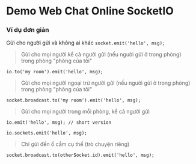 # Demo Web Chat Online SocketIO

### Ví dụ đơn giản

Gửi cho người gửi và không ai khác
```socket.emit('hello', msg);```
> Gửi cho mọi người kể cả người gửi (nếu người gửi ở trong phòng) trong phòng "phòng của tôi"

`io.to('my room').emit('hello', msg);`
> Gửi cho mọi người ngoại trừ người gửi (nếu người gửi ở trong phòng) trong phòng "phòng của tôi"

`socket.broadcast.to('my room').emit('hello', msg);`
> Gửi cho mọi người trong mỗi phòng, kể cả người gửi

`io.emit('hello', msg); // short version`

`io.sockets.emit('hello', msg);`
> Chỉ gửi đến ổ cắm cụ thể (trò chuyện riêng)

`socket.broadcast.to(otherSocket.id).emit('hello', msg);`
